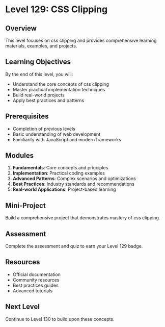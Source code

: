 # Level 129: CSS Clipping

## Overview
This level focuses on css clipping and provides comprehensive learning materials, examples, and projects.

## Learning Objectives
By the end of this level, you will:
- Understand the core concepts of css clipping
- Master practical implementation techniques
- Build real-world projects
- Apply best practices and patterns

## Prerequisites
- Completion of previous levels
- Basic understanding of web development
- Familiarity with JavaScript and modern frameworks

## Modules
1. **Fundamentals**: Core concepts and principles
2. **Implementation**: Practical coding examples
3. **Advanced Patterns**: Complex scenarios and optimizations
4. **Best Practices**: Industry standards and recommendations
5. **Real-world Applications**: Project-based learning

## Mini-Project
Build a comprehensive project that demonstrates mastery of css clipping.

## Assessment
Complete the assessment and quiz to earn your Level 129 badge.

## Resources
- Official documentation
- Community resources
- Best practices guides
- Advanced tutorials

## Next Level
Continue to Level 130 to build upon these concepts.
